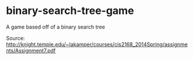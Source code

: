 # binary-search-tree-game
A game based off of a binary search tree

Source: http://knight.temple.edu/~lakamper/courses/cis2168_2014Spring/assignments/Assignment7.pdf
